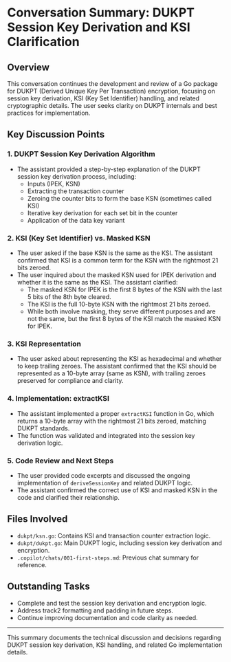 # Conversation Summary: DUKPT Session Key Derivation and KSI Clarification

## Overview
This conversation continues the development and review of a Go package for DUKPT (Derived Unique Key Per Transaction)
encryption, focusing on session key derivation, KSI (Key Set Identifier) handling, and related cryptographic details.
The user seeks clarity on DUKPT internals and best practices for implementation.

## Key Discussion Points

### 1. DUKPT Session Key Derivation Algorithm

- The assistant provided a step-by-step explanation of the DUKPT session key derivation process, including:
  - Inputs (IPEK, KSN)
  - Extracting the transaction counter
  - Zeroing the counter bits to form the base KSN (sometimes called KSI)
  - Iterative key derivation for each set bit in the counter
  - Application of the data key variant

### 2. KSI (Key Set Identifier) vs. Masked KSN

- The user asked if the base KSN is the same as the KSI. The assistant confirmed that KSI is a common term
  for the KSN with the rightmost 21 bits zeroed.
- The user inquired about the masked KSN used for IPEK derivation and whether it is the same as the KSI.
  The assistant clarified:
  - The masked KSN for IPEK is the first 8 bytes of the KSN with the last 5 bits of the 8th byte cleared.
  - The KSI is the full 10-byte KSN with the rightmost 21 bits zeroed.
  - While both involve masking, they serve different purposes and are not the same, but the first 8 bytes
    of the KSI match the masked KSN for IPEK.

### 3. KSI Representation

- The user asked about representing the KSI as hexadecimal and whether to keep trailing zeroes.
  The assistant confirmed that the KSI should be represented as a 10-byte array (same as KSN),
  with trailing zeroes preserved for compliance and clarity.

### 4. Implementation: extractKSI

- The assistant implemented a proper `extractKSI` function in Go, which returns a 10-byte array with
  the rightmost 21 bits zeroed, matching DUKPT standards.
- The function was validated and integrated into the session key derivation logic.

### 5. Code Review and Next Steps

- The user provided code excerpts and discussed the ongoing implementation of `deriveSessionKey` and related DUKPT logic.
- The assistant confirmed the correct use of KSI and masked KSN in the code and clarified their relationship.

## Files Involved

- `dukpt/ksn.go`: Contains KSI and transaction counter extraction logic.
- `dukpt/dukpt.go`: Main DUKPT logic, including session key derivation and encryption.
- `.copilot/chats/001-first-steps.md`: Previous chat summary for reference.

## Outstanding Tasks

- Complete and test the session key derivation and encryption logic.
- Address track2 formatting and padding in future steps.
- Continue improving documentation and code clarity as needed.

---

This summary documents the technical discussion and decisions regarding DUKPT session key derivation,
KSI handling, and related Go implementation details.
